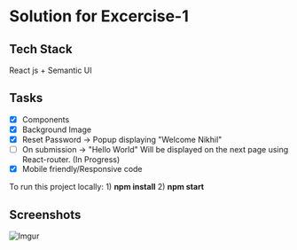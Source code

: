 # Solution for Excercise-1

## Tech Stack

React js + Semantic UI 

## Tasks

- [X] Components 
- [X] Background Image 
- [X] Reset Password ->  Popup displaying "Welcome Nikhil"
- [ ] On submission -> "Hello World" Will be displayed on the next page using React-router. (In Progress) 
- [X] Mobile friendly/Responsive code 

To run this project locally:  1) **npm install**
                              2) **npm start**

## Screenshots

![Imgur](https://i.imgur.com/DjxPA6p.png)
